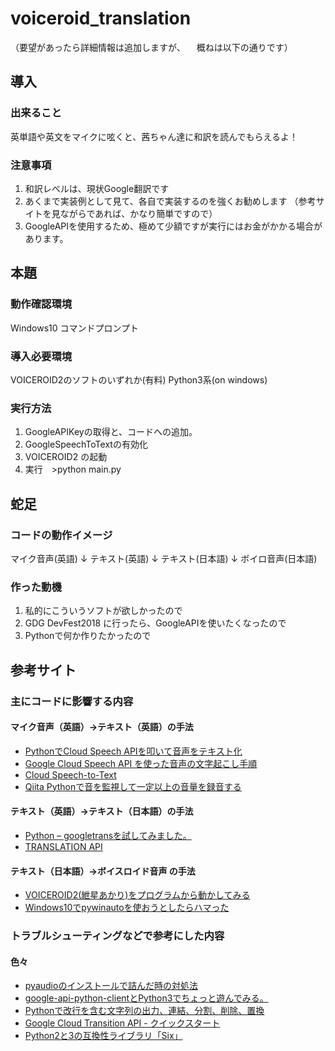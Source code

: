 # voiceroid_translation

（要望があったら詳細情報は追加しますが、
　概ねは以下の通りです）

## 導入
### 出来ること
英単語や英文をマイクに呟くと、茜ちゃん達に和訳を読んでもらえるよ！

### 注意事項
1. 和訳レベルは、現状Google翻訳です
2. あくまで実装例として見て、各自で実装するのを強くお勧めします
（参考サイトを見ながらであれば、かなり簡単ですので）
3. GoogleAPIを使用するため、極めて少額ですが実行にはお金がかかる場合があります。

## 本題
### 動作確認環境
Windows10 コマンドプロンプト

### 導入必要環境
VOICEROID2のソフトのいずれか(有料)
Python3系(on windows)

### 実行方法
1. GoogleAPIKeyの取得と、コードへの追加。
2. GoogleSpeechToTextの有効化
3. VOICEROID2 の起動
4. 実行　>python main.py

## 蛇足
### コードの動作イメージ
マイク音声(英語)
↓
テキスト(英語)
↓
テキスト(日本語)
↓
ボイロ音声(日本語)

### 作った動機
1. 私的にこういうソフトが欲しかったので
2. GDG DevFest2018 に行ったら、GoogleAPIを使いたくなったので
3. Pythonで何か作りたかったので



## 参考サイト
### 主にコードに影響する内容
#### マイク音声（英語）→テキスト（英語）の手法
- [PythonでCloud Speech APIを叩いて音声をテキスト化](https://to-kei.net/python/google-cloud-speech-api/)
- [Google Cloud Speech API を使った音声の文字起こし手順](https://qiita.com/knyrc/items/7aab521edfc9bfb06625#)
- [Cloud Speech-to-Text](https://cloud.google.com/speech-to-text/?hl=ja)
- [Qiita Pythonで音を監視して一定以上の音量を録音する](https://qiita.com/mix_dvd/items/dc53926b83a9529876f7)

#### テキスト（英語）→テキスト（日本語）の手法
- [Python – googletransを試してみました。](https://dev.classmethod.jp/beginners/python-py-googletrans/)
- [TRANSLATION API](https://cloud.google.com/translate/)

#### テキスト（日本語）→ボイスロイド音声 の手法
- [VOICEROID2(紲星あかり)をプログラムから動かしてみる](https://qiita.com/Teara/items/936733c9e7e47b5ebe79)
- [Windows10でpywinautoを使おうとしたらハマった](https://qiita.com/ponkio-o/items/409766b574f03d1d5a49)


### トラブルシューティングなどで参考にした内容
#### 色々
- [pyaudioのインストールで詰んだ時の対処法](https://qiita.com/musaprg/items/34c4c1e0e9eb8e8cc5a1)
- [google-api-python-clientとPython3でちょっと遊んでみる。](https://pandanote.info/?p=791)
- [Pythonで改行を含む文字列の出力、連結、分割、削除、置換](https://note.nkmk.me/python-string-line-break/)
- [Google Cloud Transition API - クイックスタート](https://cloud.google.com/kubernetes-engine/docs/quickstart?hl=ja)
- [Python2と3の互換性ライブラリ「Six」](https://kiwamiden.com/python-2-and-3-compatibility-library-six)
